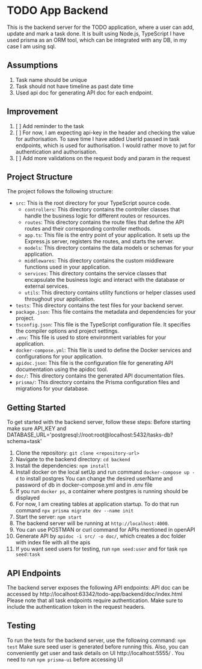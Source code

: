 # TODO App Backend

This is the backend server for the TODO application, where a user can add, update and mark a task done. 
It is built using Node.js, TypeScript
I have used prisma as an ORM tool, which can be integrated with any DB, in my case I am using sql.

## Assumptions
1. Task name should be unique
2. Task should not have timeline as past date time
3. Used api doc for generating API doc for each endpoint.

## Improvement
1. [ ]  Add reminder to the task
2. [ ]  For now, I am expecting api-key in the header and checking the value for authorisation. 
To save time I have added UserId passed in task endpoints, which is used for authorisation. I would rather move to jwt for authentication and authorisation.
3. [ ]  Add more validations on the request body and param in the request

## Project Structure

The project follows the following structure:

- `src`: This is the root directory for your TypeScript source code.
  - `controllers`: This directory contains the controller classes that handle the business logic for different routes or resources.
  - `routes`: This directory contains the route files that define the API routes and their corresponding controller methods.
  - `app.ts`: This file is the entry point of your application. It sets up the Express.js server, registers the routes, and starts the server.
  - `models`: This directory contains the data models or schemas for your application.
  - `middlewares`: This directory contains the custom middleware functions used in your application.
  - `services`: This directory contains the service classes that encapsulate the business logic and interact with the database or external services.
  - `utils`: This directory contains utility functions or helper classes used throughout your application.
- `tests`: This directory contains the test files for your backend server.
- `package.json`: This file contains the metadata and dependencies for your project.
- `tsconfig.json`: This file is the TypeScript configuration file. It specifies the compiler options and project settings.
- `.env`: This file is used to store environment variables for your application.
- `docker-compose.yml`: This file is used to define the Docker services and configurations for your application.
- `apidoc.json`: This file is the configuration file for generating API documentation using the apidoc tool.
- `doc/`: This directory contains the generated API documentation files.
- `prisma/`: This directory contains the Prisma configuration files and migrations for your database.

## Getting Started

To get started with the backend server, follow these steps:
Before starting make sure API_KEY and DATABASE_URL='postgresql://root:root@localhost:5432/tasks-db?schema=task'


1. Clone the repository: `git clone <repository-url>`
2. Navigate to the backend directory: `cd backend`
3. Install the dependencies: `npm install`
4. Install docker on the local setUp and run command `docker-compose up -d` to install postgres
    You can change the desired userName and password of db in docker-compose.yml and in .env file
5. If you run `docker ps`, a container where postgres is running should be displayed
6. For now, I am creating tables at application startup. To do that run command `npx prisma migrate dev --name init`
7. Start the server: `npm start`
8. The backend server will be running at `http://localhost:4000`.
9. You can use POSTMAN or curl command for APIs mentioned in openAPI 
10. Generate API by `apidoc -i src/ -o doc/`, which creates a doc folder with index file with all the apis 
11. If you want seed users for testing, run `npm seed:user` and for task `npm seed:task`

## API Endpoints

The backend server exposes the following API endpoints:
API doc can be accessed by http://localhost:63342/todo-app/backend/doc/index.html
Please note that all task endpoints require authentication. Make sure to include the authentication token in the request headers.

## Testing

To run the tests for the backend server, use the following command:
`npm test`
Make sure seed user is generated before running this. Also, you can conveniently get user and task details on UI http://localhost:5555/ . You need to run `npm prisma-ui` before accessing UI